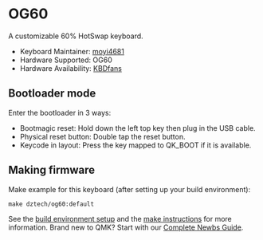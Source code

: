 # OG60

A customizable 60% HotSwap keyboard.

- Keyboard Maintainer: [moyi4681](https://github.com/moyi4681)
- Hardware Supported: OG60
- Hardware Availability: [KBDfans](https://kbdfans.com/)

## Bootloader mode

Enter the bootloader in 3 ways:

- Bootmagic reset: Hold down the left top key then plug in the USB cable.
- Physical reset button: Double tap the reset button.
- Keycode in layout: Press the key mapped to QK_BOOT if it is available.

## Making firmware

Make example for this keyboard (after setting up your build environment):

    make dztech/og60:default

See the [build environment setup](https://docs.qmk.fm/#/getting_started_build_tools) and the [make instructions](https://docs.qmk.fm/#/getting_started_make_guide) for more information. Brand new to QMK? Start with our [Complete Newbs Guide](https://docs.qmk.fm/#/newbs).
